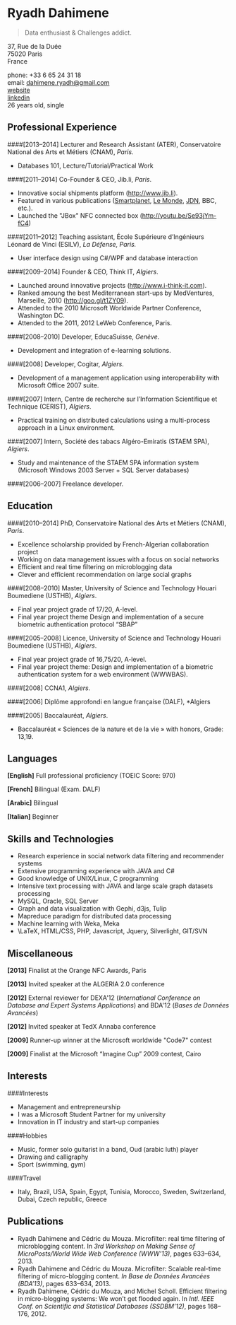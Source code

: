 Ryadh Dahimene
==============
> Data enthusiast & Challenges addict.

37, Rue de la Duée  
75020 Paris   
France

phone: +33 6 65 24 31 18   
email: dahimene.ryadh@gmail.com   
[website](http://www.ryadh.net)   
[linkedin](http://www.linkedin.com/in/ryadh)   
26 years old, single

Professional Experience
-----------------------

####[2013–2014] Lecturer and Research Assistant (ATER), Conservatoire National des Arts et Métiers (CNAM), *Paris*.

*  Databases 101, Lecture/Tutorial/Practical Work 

####[2011–2014] Co-Founder & CEO, Jib.li, *Paris*.
* Innovative social shipments platform (http://www.jib.li).
* Featured in various publications ([Smartplanet](http://www.smartplanet.com/blog/the-big-story/bypassing-traditional-shipping-methods-through-travelers-good-will/), [Le Monde](http://www.lemonde.fr/sciences/article/2013/01/24/partagez-vos-bagages-grace-au-covalisage_1822297_1650684.html), [JDN](http://www.journaldunet.com/web-tech/start-up/ryadh-dahimene-ryadh-dahimene-jib-li.shtml), BBC, etc.).
* Launched the "JBox" NFC connected box (http://youtu.be/Se93jYm-fC4)

####[2011–2012] Teaching assistant, École Supérieure d’Ingénieurs Léonard de Vinci (ESILV), *La Défense, Paris.*
* User interface design using C#/WPF and database interaction

####[2009–2014] Founder & CEO, Think IT, *Algiers*.
* Launched around innovative projects (http://www.i-think-it.com).
* Ranked amoung the best Mediterranean start-ups by MedVentures, Marseille, 2010
(http://goo.gl/t1ZY09).
* Attended to the 2010 Microsoft Worldwide Partner Conference, Washington DC.
* Attended to the 2011, 2012 LeWeb Conference, Paris.

####[2008–2010] Developer, EducaSuisse, *Genève*.
* Development and integration of e-learning solutions.

####[2008] Developer, Cogitar, *Algiers*.
* Development of a management application using interoperability with Microsoft Office 2007 suite.

####[2007] Intern, Centre de recherche sur l’Information Scientifique et Technique (CERIST), *Algiers*.
* Practical training on distributed calculations using a multi-process approach in a Linux environment.

####[2007] Intern, Société des tabacs Algéro-Emiratis (STAEM SPA), *Algiers*.
* Study and maintenance of the STAEM SPA information system (Microsoft Windows 2003 Server + SQL
Server databases)

####[2006–2007] Freelance developer.

Education
---------

####[2010–2014] PhD, Conservatoire National des Arts et Métiers (CNAM), *Paris*.
* Excellence scholarship provided by French-Algerian collaboration project
* Working on data management issues with a focus on social networks
* Efficient and real time filtering on microblogging data
* Clever and efficient recommendation on large social graphs

####[2008–2010] Master, University of Science and Technology Houari Boumediene (USTHB), *Algiers*.
* Final year project grade of 17/20, A-level.
* Final year project theme Design and implementation of a secure biometric authentication protocol “SBAP”

####[2005–2008] Licence, University of Science and Technology Houari Boumediene (USTHB), *Algiers*.
* Final year project grade of 16,75/20, A-level.
* Final year project theme: Design and implementation of a biometric authentication system for a web
environment (WWWBAS).

####[2008] CCNA1, *Algiers*.

####[2006] Diplôme approfondi en langue française (DALF), *Algiers

####[2005] Baccalauréat, *Algiers*.
* Baccalauréat « Sciences de la nature et de la vie » with honors, Grade: 13,19.

Languages
---------
**[English]** Full professional proficiency (TOEIC Score: 970)

**[French]** Bilingual (Exam. DALF)

**[Arabic]** Bilingual

**[Italian]** Beginner

Skills and Technologies
-----------------------

* Research experience in social network data filtering and recommender systems
* Extensive programming experience with JAVA and C#
* Good knowledge of UNIX/Linux, C programming
* Intensive text processing with JAVA and large scale graph datasets processing
* MySQL, Oracle, SQL Server
* Graph and data visualization with Gephi, d3js, Tulip
* Mapreduce paradigm for distributed data processing
* Machine learning with Weka, Meka
* \LaTeX, HTML/CSS, PHP, Javascript, Jquery, Silverlight, GIT/SVN


Miscellaneous
-------------

**[2013]** Finalist at the Orange NFC Awards, Paris

**[2013]** Invited speaker at the ALGERIA 2.0 conference

**[2012]** External reviewer for DEXA'12 (*International Conference on Database and Expert Systems Applications*) and BDA'12 (*Bases de Données Avancées*)

**[2012]** Invited speaker at TedX Annaba conference

**[2009]** Runner-up winner at the Microsoft worldwide "Code7" contest

**[2009]** Finalist at the Microsoft “Imagine Cup” 2009 contest, Cairo

Interests
---------
####Interests 
* Management and entrepreneurship
* I was a Microsoft Student Partner for my university
* Innovation in IT industry and start-up companies

####Hobbies 
* Music, former solo guitarist in a band, Oud (arabic luth) player
* Drawing and calligraphy
* Sport (swimming, gym)

####Travel 
* Italy, Brazil, USA, Spain, Egypt, Tunisia, Morocco, Sweden, Switzerland, Dubai, Czech republic,
Greece

Publications
------------
* Ryadh Dahimene and Cédric du Mouza. Microfilter: real time filtering of microblogging content.
In *3rd Workshop on Making Sense of MicroPosts/World Wide Web Conference (WWW’13)*, pages
633–634, 2013.
* Ryadh Dahimene and Cédric du Mouza. Microfilter: Scalable real-time filtering of micro-blogging
content. *In Base de Données Avancées (BDA’13)*, pages 633–634, 2013.
* Ryadh Dahimene, Cédric du Mouza, and Michel Scholl. Efficient filtering in micro-blogging
systems: We won’t get flooded again. In *Intl. IEEE Conf. on Scientific and Statistical Databases
(SSDBM’12)*, pages 168–176, 2012.
